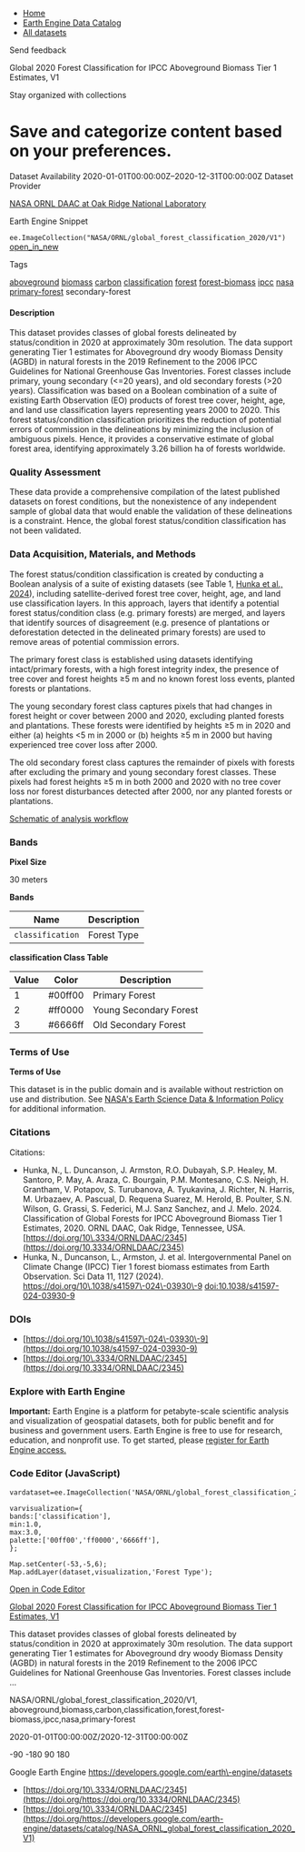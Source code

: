 



* [Home](https://developers.google.com/)
* [Earth Engine Data Catalog](https://developers.google.com/earth-engine/datasets)
* [All datasets](https://developers.google.com/earth-engine/datasets/catalog)





 
 
 Send feedback
 
 

Global 2020 Forest Classification for IPCC Aboveground Biomass Tier 1 Estimates, V1


 
 Stay organized with collections
 

 
 Save and categorize content based on your preferences.
=====================================================================================================================================================================================








Dataset Availability
2020\-01\-01T00:00:00Z–2020\-12\-31T00:00:00Z
Dataset Provider


[NASA ORNL DAAC at Oak Ridge National Laboratory](https://doi.org/10.3334/ORNLDAAC/2345)



Earth Engine Snippet


`ee.ImageCollection("NASA/ORNL/global_forest_classification_2020/V1")` 
[open\_in\_new](https://code.earthengine.google.com/?scriptPath=Examples:Datasets/NASA/NASA_ORNL_global_forest_classification_2020_V1)





Tags


[aboveground](/earth-engine/datasets/tags/aboveground)
[biomass](/earth-engine/datasets/tags/biomass)
[carbon](/earth-engine/datasets/tags/carbon)
[classification](/earth-engine/datasets/tags/classification)
[forest](/earth-engine/datasets/tags/forest)
[forest\-biomass](/earth-engine/datasets/tags/forest-biomass)
[ipcc](/earth-engine/datasets/tags/ipcc)
[nasa](/earth-engine/datasets/tags/nasa)
[primary\-forest](/earth-engine/datasets/tags/primary-forest)
secondary\-forest








#### Description



This dataset provides classes of global forests delineated by
status/condition in 2020 at approximately 30m resolution. The data support
generating Tier 1 estimates for Aboveground dry woody Biomass Density (AGBD)
in natural forests in the 2019 Refinement to the 2006 IPCC Guidelines for
National Greenhouse Gas Inventories. Forest classes include primary, young
secondary (\<\=20 years), and old secondary forests (\>20 years). Classification
was based on a Boolean combination of a suite of existing Earth Observation
(EO) products of forest tree cover, height, age, and land use classification
layers representing years 2000 to 2020\. This forest status/condition
classification prioritizes the reduction of potential errors of commission in
the delineations by minimizing the inclusion of ambiguous pixels. Hence, it
provides a conservative estimate of global forest area, identifying
approximately 3\.26 billion ha of forests worldwide.


### Quality Assessment


These data provide a comprehensive compilation of the latest published
datasets on forest conditions, but the nonexistence of any independent sample
of global data that would enable the validation of these delineations is a
constraint. Hence, the global forest status/condition classification has not
been validated.


### Data Acquisition, Materials, and Methods


The forest status/condition classification is created by conducting a
Boolean analysis of a suite of existing datasets (see Table 1,
[Hunka et al., 2024](https://doi.org/10.1038/s41597-024-03930-9)),
including satellite\-derived forest tree cover, height, age,
and land use classification layers. In this approach, layers that
identify a potential forest status/condition class (e.g. primary forests) are
merged, and layers that identify sources of disagreement (e.g. presence of
plantations or deforestation detected in the delineated primary forests) are
used to remove areas of potential commission errors.


The primary forest class is established using datasets identifying
intact/primary forests, with a high forest integrity index, the presence of
tree cover and forest heights ≥5 m and no known forest loss events, planted
forests or plantations.


The young secondary forest class captures pixels that had changes in
forest height or cover between 2000 and 2020, excluding planted forests and
plantations. These forests were identified by heights ≥5 m in 2020 and either
(a) heights \<5 m in 2000 or (b) heights ≥5 m in 2000 but having experienced
tree cover loss after 2000\.


The old secondary forest class captures the remainder of pixels with
forests after excluding the primary and young secondary forest classes. These
pixels had forest heights ≥5 m in both 2000 and 2020 with no tree cover loss
nor forest disturbances detected after 2000, nor any planted forests or
plantations.


[Schematic of analysis workflow](https://daac.ornl.gov/CMS/guides/CMS_Global_Forest_Age_Fig2.jpg)





### Bands



**Pixel Size**
  
30 meters



**Bands**




| Name | Description |
| --- | --- |
| `classification` | Forest Type |


**classification Class Table**




| Value | Color | Description |
| --- | --- | --- |
| 1 | \#00ff00 | Primary Forest |
| 2 | \#ff0000 | Young Secondary Forest |
| 3 | \#6666ff | Old Secondary Forest |




### Terms of Use


**Terms of Use**


This dataset is in the public domain and is available
without restriction on use and distribution. See [NASA's
Earth Science Data \& Information Policy](https://www.earthdata.nasa.gov/engage/open-data-services-and-software/data-and-information-policy)
for additional information.




### Citations



Citations:
* Hunka, N., L. Duncanson, J. Armston, R.O. Dubayah, S.P. Healey, M.
Santoro, P. May, A. Araza, C. Bourgain, P.M. Montesano, C.S. Neigh, H.
Grantham, V. Potapov, S. Turubanova, A. Tyukavina, J. Richter, N. Harris, M.
Urbazaev, A. Pascual, D. Requena Suarez, M. Herold, B. Poulter, S.N. Wilson,
G. Grassi, S. Federici, M.J. Sanz Sanchez, and J. Melo. 2024\. Classification
of Global Forests for IPCC Aboveground Biomass Tier 1 Estimates, 2020\. ORNL
DAAC, Oak Ridge, Tennessee, USA.
[https://doi.org/10\.3334/ORNLDAAC/2345](https://doi.org/10.3334/ORNLDAAC/2345)
* Hunka, N., Duncanson, L., Armston, J. et al. Intergovernmental Panel on Climate Change (IPCC) Tier 1 forest biomass estimates from Earth Observation. Sci Data 11, 1127 (2024\). https://doi.org/10\.1038/s41597\-024\-03930\-9
[doi:10\.1038/s41597\-024\-03930\-9](https://doi.org/10.1038/s41597-024-03930-9)





### DOIs


* [https://doi.org/10\.1038/s41597\-024\-03930\-9](https://doi.org/10.1038/s41597-024-03930-9)
* [https://doi.org/10\.3334/ORNLDAAC/2345](https://doi.org/10.3334/ORNLDAAC/2345)




### Explore with Earth Engine


**Important:** 
 Earth Engine is a platform for petabyte\-scale scientific analysis and visualization of
 geospatial datasets, both for public benefit and for business and government users.
 Earth Engine is free to use for research, education, and nonprofit use. To get started, please
 [register for Earth Engine access.](https://console.cloud.google.com/earth-engine)



### Code Editor (JavaScript)



```
vardataset=ee.ImageCollection('NASA/ORNL/global_forest_classification_2020/V1');

varvisualization={
bands:['classification'],
min:1.0,
max:3.0,
palette:['00ff00','ff0000','6666ff'],
};

Map.setCenter(-53,-5,6);
Map.addLayer(dataset,visualization,'Forest Type');
```



[Open in Code Editor](https://code.earthengine.google.com/?scriptPath=Examples:Datasets/NASA/NASA_ORNL_global_forest_classification_2020_V1)


[Global 2020 Forest Classification for IPCC Aboveground Biomass Tier 1 Estimates, V1](/earth-engine/datasets/catalog/NASA_ORNL_global_forest_classification_2020_V1)

This dataset provides classes of global forests delineated by status/condition in 2020 at approximately 30m resolution. The data support generating Tier 1 estimates for Aboveground dry woody Biomass Density (AGBD) in natural forests in the 2019 Refinement to the 2006 IPCC Guidelines for National Greenhouse Gas Inventories. Forest classes include …

 NASA/ORNL/global\_forest\_classification\_2020/V1,
 aboveground,biomass,carbon,classification,forest,forest\-biomass,ipcc,nasa,primary\-forest

2020\-01\-01T00:00:00Z/2020\-12\-31T00:00:00Z



 \-90 \-180 90 180
 



Google Earth Engine
https://developers.google.com/earth\-engine/datasets

* [https://doi.org/10\.3334/ORNLDAAC/2345](https://doi.org/https://doi.org/10.3334/ORNLDAAC/2345)
* [https://doi.org/10\.3334/ORNLDAAC/2345](https://doi.org/https://developers.google.com/earth-engine/datasets/catalog/NASA_ORNL_global_forest_classification_2020_V1)









